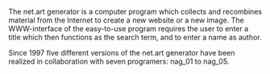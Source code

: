 The net.art generator is a computer program which collects and recombines material from the Internet to create a new
website or a new image. The WWW-interface of the easy-to-use program requires the user to enter a title which then
functions as the search term, and to enter a name as author.

Since 1997 five different versions of the net.art generator have been realized in collaboration with seven programers: nag_01 to nag_05.
